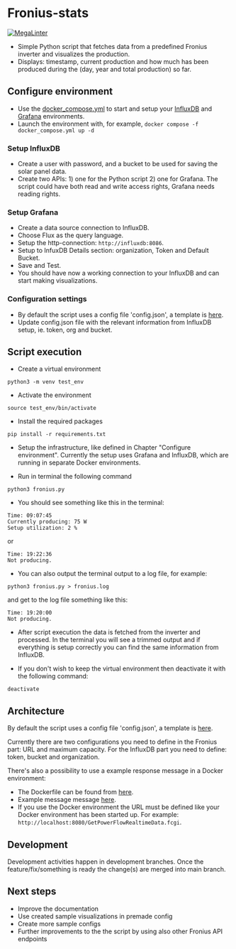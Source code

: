 # Fronius-stats

[![MegaLinter](https://github.com/mdrocan/Fronius-stats/workflows/Linting/badge.svg?branch=main)](https://github.com/mdrocan/Fronius-stats/actions?query=workflow%3ALinting+branch%3Amain)

- Simple Python script that fetches data from a predefined Fronius inverter and visualizes the production.
- Displays: timestamp, current production and how much has been produced during the (day, year and total production) so far.

## Configure environment

- Use the [docker_compose.yml](docker_compose.yml) to start and setup your [InfluxDB](https://www.influxdata.com/products/influxdb/) and [Grafana](https://grafana.com/oss/grafana/) environments.
- Launch the environment with, for example, `docker compose -f docker_compose.yml up -d`

### Setup InfluxDB

- Create a user with password, and a bucket to be used for saving the solar panel data.
- Create two APIs: 1) one for the Python script 2) one for Grafana. The script could have both read and write access rights, Grafana needs reading rights.

### Setup Grafana

- Create a data source connection to InfluxDB.
- Choose Flux as the query language.
- Setup the http-connection: `http://influxdb:8086`.
- Setup to InfuxDB Details section: organization, Token and Default Bucket.
- Save and Test.
- You should have now a working connection to your InfluxDB and can start making visualizations.

### Configuration settings

- By default the script uses a config file 'config.json', a template is [here](config.json.template).
- Update config.json file with the relevant information from InfluxDB setup, ie. token, org and bucket.

## Script execution

- Create a virtual environment

```code
python3 -m venv test_env
```

- Activate the environment

```code
source test_env/bin/activate
```

- Install the required packages

```code
pip install -r requirements.txt
```

- Setup the infrastructure, like defined in Chapter "Configure environment". Currently the setup uses Grafana and InfluxDB, which are running in separate Docker environments.

- Run in terminal the following command

```code
python3 fronius.py
```

- You should see something like this in the terminal:

```code
Time: 09:07:45
Currently producing: 75 W
Setup utilization: 2 %
```

or

```code
Time: 19:22:36
Not producing.
```

- You can also output the terminal output to a log file, for example:

```code
python3 fronius.py > fronius.log
```

and get to the log file something like this:

```code
Time: 19:20:00
Not producing.
```

- After script execution the data is fetched from the inverter and processed. In the terminal you will see a trimmed output and if everything is setup correctly you can find the same information from InfluxDB.

- If you don't wish to keep the virtual environment then deactivate it with the following command:

```code
deactivate
```

## Architecture

By default the script uses a config file 'config.json', a template is [here](config.json.template).

Currently there are two configurations you need to define in the Fronius part: URL and maximum capacity.
For the InfluxDB part you need to define: token, bucket and organization.

There's also a possibility to use a example response message in a Docker environment:

- The Dockerfile can be found from [here](web_server).
- Example message message [here](web_server/GetPowerFlowRealtimeData.fcgi).
- If you use the Docker environment the URL must be defined like your Docker environment has been
  started up. For example: `http://localhost:8080/GetPowerFlowRealtimeData.fcgi`.

## Development

Development activities happen in development branches.
Once the feature/fix/something is ready the change(s) are merged into main branch.

## Next steps

- Improve the documentation
- Use created sample visualizations in premade config
- Create more sample configs
- Further improvements to the the script by using also other Fronius API endpoints
